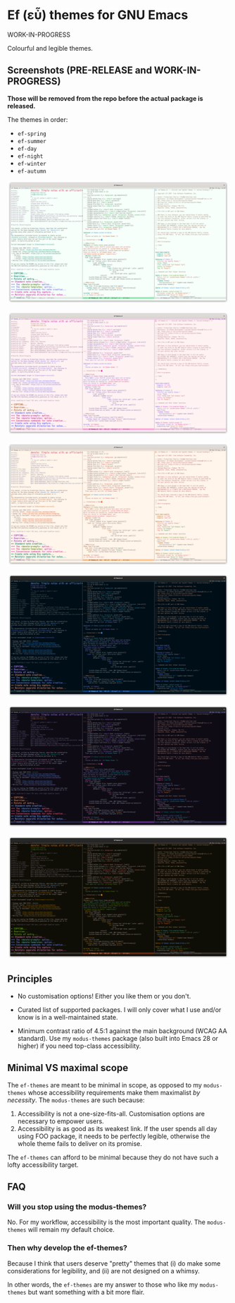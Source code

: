 # Ef (εὖ) themes for GNU Emacs

WORK-IN-PROGRESS

Colourful and legible themes.

## Screenshots (PRE-RELEASE and WORK-IN-PROGRESS)

**Those will be removed from the repo before the actual package is
released.**

The themes in order:

- `ef-spring`
- `ef-summer`
- `ef-day`
- `ef-night`
- `ef-winter`
- `ef-autumn`

![Ef Spring PRE-RELEASE DEMO](./screenshots/pre-release-ef-themes-demo-spring.png)

![Ef Summer PRE-RELEASE DEMO](./screenshots/pre-release-ef-themes-demo-summer.png)

![Ef Day PRE-RELEASE DEMO](./screenshots/pre-release-ef-themes-demo-day.png)

![Ef Night PRE-RELEASE DEMO](./screenshots/pre-release-ef-themes-demo-night.png)

![Ef Winter PRE-RELEASE DEMO](./screenshots/pre-release-ef-themes-demo-winter.png)

![Ef Autumn PRE-RELEASE DEMO](./screenshots/pre-release-ef-themes-demo-autumn.png)

## Principles

* No customisation options!  Either you like them or you don't.

* Curated list of supported packages.  I will only cover what I use
  and/or know is in a well-maintained state.

* Minimum contrast ratio of 4.5:1 against the main background (WCAG AA
  standard).  Use my `modus-themes` package (also built into Emacs 28 or
  higher) if you need top-class accessibility.

## Minimal VS maximal scope

The `ef-themes` are meant to be minimal in scope, as opposed to my
`modus-themes` whose accessibility requirements make them maximalist _by
necessity_.  The `modus-themes` are such because:

1. Accessibility is not a one-size-fits-all.  Customisation options are
   necessary to empower users.
2. Accessibility is as good as its weakest link.  If the user spends all
   day using FOO package, it needs to be perfectly legible, otherwise
   the whole theme fails to deliver on its promise.

The `ef-themes` can afford to be minimal because they do not have such a
lofty accessibility target.

## FAQ

### Will you stop using the modus-themes?

No.  For my workflow, accessibility is the most important quality.  The
`modus-themes` will remain my default choice.

### Then why develop the ef-themes?

Because I think that users deserve "pretty" themes that (i) do make some
considerations for legibility, and (ii) are not designed on a whimsy.

In other words, the `ef-themes` are my answer to those who like my
`modus-themes` but want something with a bit more flair.
